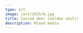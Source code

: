 ```yaml
---
type: art
image: /art/2025/6.jpg
title: Sacred deer (Golden skull)
description: Mixed media
---
```

